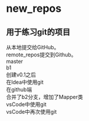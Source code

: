 # new_repos
## 用于练习git的项目
从本地提交给GitHub。  
remote_repos提交到Github。  
master  
b1  
创建v0.1之后  
在Idea中使用git  
在github端  
合并了b2分支，增加了Mapper类   
vsCode中使用git   
vsCode中再次使用git  

